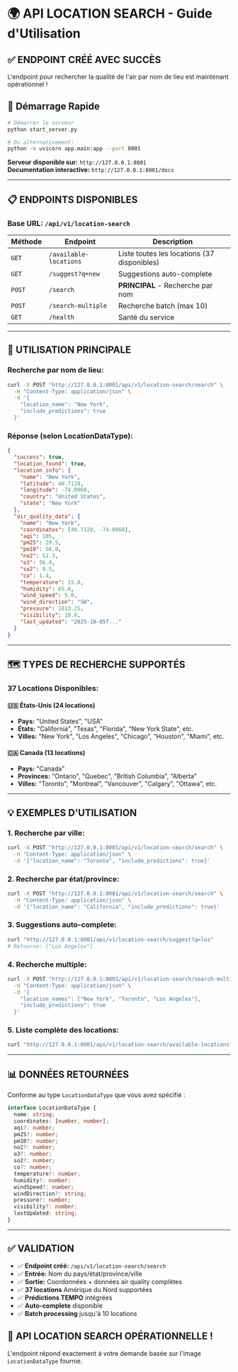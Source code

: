 # 🌍 API LOCATION SEARCH - Guide d'Utilisation

## ✅ **ENDPOINT CRÉÉ AVEC SUCCÈS**

L'endpoint pour rechercher la qualité de l'air par nom de lieu est maintenant opérationnel !

## 🚀 **Démarrage Rapide**

```bash
# Démarrer le serveur
python start_server.py

# Ou alternativement:
python -m uvicorn app.main:app --port 8001
```

**Serveur disponible sur:** `http://127.0.0.1:8001`  
**Documentation interactive:** `http://127.0.0.1:8001/docs`

---

## 📋 **ENDPOINTS DISPONIBLES**

### **Base URL:** `/api/v1/location-search`

| Méthode | Endpoint | Description |
|---------|----------|-------------|
| `GET` | `/available-locations` | Liste toutes les locations (37 disponibles) |
| `GET` | `/suggest?q=new` | Suggestions auto-complete |
| `POST` | `/search` | **PRINCIPAL** - Recherche par nom |
| `POST` | `/search-multiple` | Recherche batch (max 10) |
| `GET` | `/health` | Santé du service |

---

## 🎯 **UTILISATION PRINCIPALE** 

### **Recherche par nom de lieu:**

```bash
curl -X POST "http://127.0.0.1:8001/api/v1/location-search/search" \
  -H "Content-Type: application/json" \
  -d '{
    "location_name": "New York", 
    "include_predictions": true
  }'
```

### **Réponse (selon LocationDataType):**
```json
{
  "success": true,
  "location_found": true,
  "location_info": {
    "name": "New York",
    "latitude": 40.7128,
    "longitude": -74.0060,
    "country": "United States",
    "state": "New York"
  },
  "air_quality_data": {
    "name": "New York",
    "coordinates": [40.7128, -74.0060],
    "aqi": 105,
    "pm25": 29.5,
    "pm10": 58.8,
    "no2": 52.3,
    "o3": 56.4,
    "so2": 9.5,
    "co": 1.4,
    "temperature": 15.0,
    "humidity": 65.0,
    "wind_speed": 5.0,
    "wind_direction": "SW",
    "pressure": 1013.25,
    "visibility": 10.0,
    "last_updated": "2025-10-05T..."
  }
}
```

---

## 🗺️ **TYPES DE RECHERCHE SUPPORTÉS**

### **37 Locations Disponibles:**

#### **🇺🇸 États-Unis (24 locations)**
- **Pays:** "United States", "USA"
- **États:** "California", "Texas", "Florida", "New York State", etc.
- **Villes:** "New York", "Los Angeles", "Chicago", "Houston", "Miami", etc.

#### **🇨🇦 Canada (13 locations)**
- **Pays:** "Canada"
- **Provinces:** "Ontario", "Quebec", "British Columbia", "Alberta"
- **Villes:** "Toronto", "Montreal", "Vancouver", "Calgary", "Ottawa", etc.

---

## 💡 **EXEMPLES D'UTILISATION**

### **1. Recherche par ville:**
```bash
curl -X POST "http://127.0.0.1:8001/api/v1/location-search/search" \
  -H "Content-Type: application/json" \
  -d '{"location_name": "Toronto", "include_predictions": true}'
```

### **2. Recherche par état/province:**
```bash
curl -X POST "http://127.0.0.1:8001/api/v1/location-search/search" \
  -H "Content-Type: application/json" \
  -d '{"location_name": "California", "include_predictions": true}'
```

### **3. Suggestions auto-complete:**
```bash
curl "http://127.0.0.1:8001/api/v1/location-search/suggest?q=los"
# Retourne: ["Los Angeles"]
```

### **4. Recherche multiple:**
```bash
curl -X POST "http://127.0.0.1:8001/api/v1/location-search/search-multiple" \
  -H "Content-Type: application/json" \
  -d '{
    "location_names": ["New York", "Toronto", "Los Angeles"],
    "include_predictions": true
  }'
```

### **5. Liste complète des locations:**
```bash
curl "http://127.0.0.1:8001/api/v1/location-search/available-locations"
```

---

## 📊 **DONNÉES RETOURNÉES**

Conforme au type `LocationDataType` que vous avez spécifié :

```typescript
interface LocationDataType {
  name: string;
  coordinates: [number, number];
  aqi?: number;
  pm25?: number;
  pm10?: number;
  no2?: number;
  o3?: number;
  so2?: number;
  co?: number;
  temperature?: number;
  humidity?: number;
  windSpeed?: number;
  windDirection?: string;
  pressure?: number;
  visibility?: number;
  lastUpdated: string;
}
```

---

## ✅ **VALIDATION**

- ✅ **Endpoint créé:** `/api/v1/location-search/search`
- ✅ **Entrée:** Nom du pays/état/province/ville
- ✅ **Sortie:** Coordonnées + données air quality complètes
- ✅ **37 locations** Amérique du Nord supportées
- ✅ **Prédictions TEMPO** intégrées
- ✅ **Auto-complete** disponible
- ✅ **Batch processing** jusqu'à 10 locations

## 🎉 **API LOCATION SEARCH OPÉRATIONNELLE !**

L'endpoint répond exactement à votre demande basée sur l'image `LocationDataType` fournie.